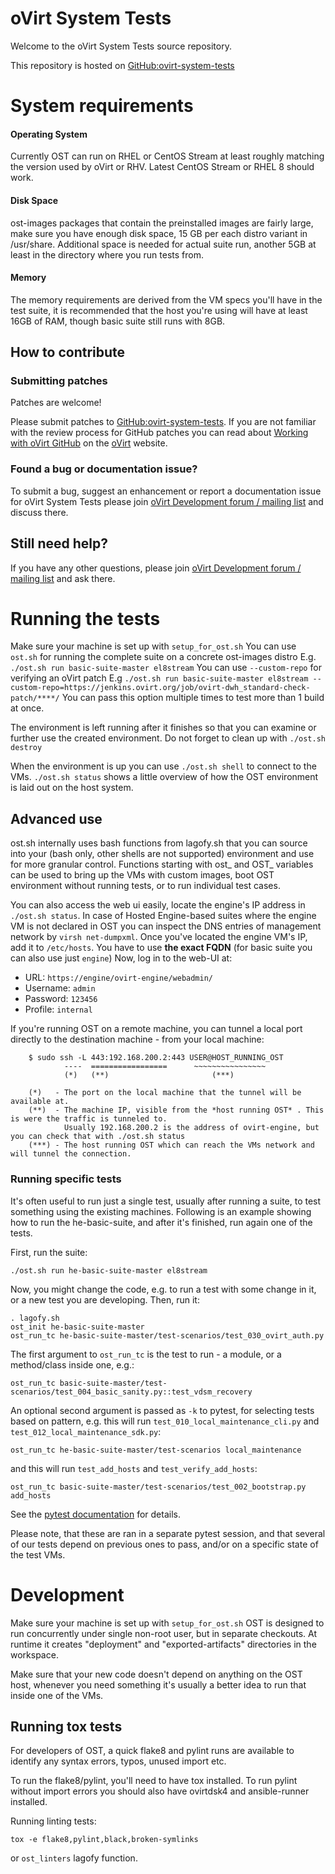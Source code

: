 # oVirt System Tests

Welcome to the oVirt System Tests source repository.

This repository is hosted on [GitHub:ovirt-system-tests](https://github.com/oVirt/ovirt-system-tests)

# System requirements

#### Operating System
Currently OST can run on RHEL or CentOS Stream at least roughly matching the version used by oVirt or RHV.
Latest CentOS Stream or RHEL 8 should work.

#### Disk Space
ost-images packages that contain the preinstalled images are fairly large, make sure you have enough disk space,
15 GB per each distro variant in /usr/share. Additional space is needed for actual suite run,
another 5GB at least in the directory where you run tests from.

#### Memory
The memory requirements are derived from the VM specs you'll have in the test suite, it is recommended that the host you're using will have at
least 16GB of RAM, though basic suite still runs with 8GB.

## How to contribute

### Submitting patches

Patches are welcome!

Please submit patches to [GitHub:ovirt-system-tests](https://github.com/oVirt/ovirt-system-tests).
If you are not familiar with the review process for GitHub patches you can read about [Working with oVirt GitHub](https://ovirt.org/develop/dev-process/working-with-github.html)
on the [oVirt](https://ovirt.org/) website.


### Found a bug or documentation issue?
To submit a bug, suggest an enhancement or report a documentation issue for oVirt System Tests please
join [oVirt Development forum / mailing list](https://lists.ovirt.org/admin/lists/devel.ovirt.org/) and discuss there.


## Still need help?
If you have any other questions, please join [oVirt Development forum / mailing list](https://lists.ovirt.org/admin/lists/devel.ovirt.org/) and ask there.


# Running the tests

Make sure your machine is set up with `setup_for_ost.sh`
You can use `ost.sh` for running the complete suite on a concrete ost-images distro
E.g. `./ost.sh run basic-suite-master el8stream`
You can use `--custom-repo` for verifying an oVirt patch
E.g `./ost.sh run basic-suite-master el8stream --custom-repo=https://jenkins.ovirt.org/job/ovirt-dwh_standard-check-patch/****/`
You can pass this option multiple times to test more than 1 build at once.

The environment is left running after it finishes so that you can examine or further use the created environment.
Do not forget to clean up with `./ost.sh destroy`

When the environment is up you can use `./ost.sh shell` to connect to the VMs.
`./ost.sh status` shows a little overview of how the OST environment is laid out on the host system.

## Advanced use

ost.sh internally uses bash functions from lagofy.sh that you can source into your (bash only, other shells are not supported) environment
and use for more granular control.
Functions starting with ost_ and OST_ variables can be used to bring up the VMs with custom images, boot OST environment without running tests,
or to run individual test cases.

You can also access the web ui easily, locate the engine's IP address in `./ost.sh status`. In case of Hosted Engine-based suites where
the engine VM is not declared in OST you can inspect the DNS entries of management network by `virsh net-dumpxml`.
Once you've located the engine VM's IP, add it to `/etc/hosts`. You have to use **the exact FQDN** (for basic suite you can also use just `engine`)
Now, log in to the web-UI at:

* URL: `https://engine/ovirt-engine/webadmin/`
* Username: `admin`
* Password: `123456`
* Profile: `internal`

If you're running OST on a remote machine, you can tunnel a local
port directly to the destination machine - from your local machine:
```
    $ sudo ssh -L 443:192.168.200.2:443 USER@HOST_RUNNING_OST
            ----  =================      ~~~~~~~~~~~~~~~~
            (*)   (**)                       (***)

    (*)   - The port on the local machine that the tunnel will be available at.
    (**)  - The machine IP, visible from the *host running OST* . This is were the traffic is tunneled to.
            Usually 192.168.200.2 is the address of ovirt-engine, but you can check that with ./ost.sh status
    (***) - The host running OST which can reach the VMs network and will tunnel the connection.
```

### Running specific tests

It's often useful to run just a single test, usually after running a suite, to test something using the existing machines. Following is an example showing how to run the he-basic-suite, and after it's finished, run again one of the tests.

First, run the suite:
```
./ost.sh run he-basic-suite-master el8stream
```

Now, you might change the code, e.g. to run a test with some change in it, or a new test you are developing. Then, run it:
```
. lagofy.sh
ost_init he-basic-suite-master
ost_run_tc he-basic-suite-master/test-scenarios/test_030_ovirt_auth.py
```

The first argument to `ost_run_tc` is the test to run - a module, or a method/class inside one, e.g.:
```
ost_run_tc basic-suite-master/test-scenarios/test_004_basic_sanity.py::test_vdsm_recovery
```

An optional second argument is passed as `-k` to pytest, for selecting tests based on pattern, e.g. this will run `test_010_local_maintenance_cli.py` and `test_012_local_maintenance_sdk.py`:
```
ost_run_tc he-basic-suite-master/test-scenarios local_maintenance
```
and this will run `test_add_hosts` and `test_verify_add_hosts`:
```
ost_run_tc basic-suite-master/test-scenarios/test_002_bootstrap.py add_hosts
```

See the [pytest documentation](https://docs.pytest.org/en/stable/usage.html#specifying-tests-selecting-tests) for details.

Please note, that these are ran in a separate pytest session, and that several of our tests depend on previous ones to pass, and/or on a specific state of the test VMs.

# Development

Make sure your machine is set up with `setup_for_ost.sh`
OST is designed to run concurrently under single non-root user, but in separate checkouts.
At runtime it creates "deployment" and "exported-artifacts" directories in the workspace.

Make sure that your new code doesn't depend on anything on the OST host,
whenever you need something it's usually a better idea to run that inside one of the VMs.

## Running tox tests

For developers of OST, a quick flake8 and pylint runs are available to identify any
syntax errors, typos, unused import etc.

To run the flake8/pylint, you'll need to have tox installed. To run pylint
without import errors you should also have ovirtdsk4 and ansible-runner installed.

Running linting tests:
```
tox -e flake8,pylint,black,broken-symlinks
```

or `ost_linters` lagofy function.
